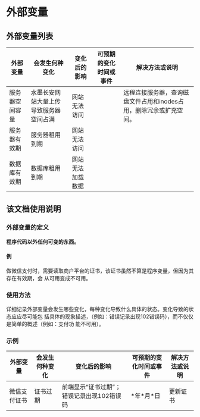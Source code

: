# 外部变量


## 外部变量列表
外部变量 | 会发生何种变化 | 变化后的影响 | 可预期的变化时间或事件 | 解决方法或说明
--|--|--|--|--
服务器空间容量 | 水墨长安网站大量上传导致服务器空间占满 | 网站无法访问 | | 远程连接服务器，查询磁盘文件占用和inodes占用，删除冗余或扩充空间。
服务器有效期 | 服务器租用到期 | 网站无法访问 | |
数据库有效期 | 数据库租用到期 | 网站无法加载数据 | |


## 该文档使用说明
### 外部变量的定义
**程序代码以外任何可变的东西。**
#### 例
做微信支付时，需要读取商户平台的证书，该证书虽然不算是程序变量，但因为其存在有效期，会
从可用变成不可用。

### 使用方法
详细记录外部变量会发生哪些变化，每种变化导致什么具体的状态。变化导致的状态应应尽可能包
括具体的现象描述，（例如：错误记录出现102错误码），而不仅仅是简单的概述（例如：支付功
能不可用）。

### 示例
外部变量 | 会发生何种变化 | 变化后的影响 | 可预期的变化时间或事件 | 解决方法或说明
--|--|--|--|--
微信支付证书 | 证书过期 | 前端显示“证书过期”；错误记录出现102错误码 | \*年\*月\*日 | 更新证书
